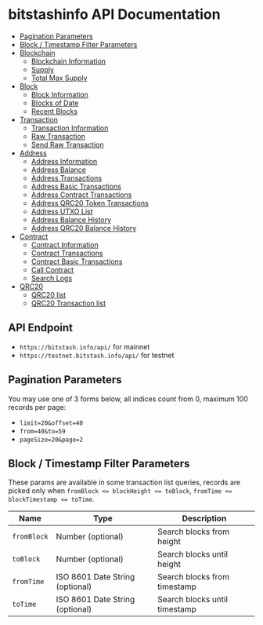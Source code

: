 # bitstashinfo API Documentation

* [Pagination Parameters](#pagination-parameters)
* [Block / Timestamp Filter Parameters](#block--timestamp-filter-parameters)
* [Blockchain](https://github.com/bitstashproject/bitstashinfo-api/blob/master/doc/blockchain.md)
  * [Blockchain Information](https://github.com/bitstashproject/bitstashinfo-api/blob/master/doc/blockchain.md#Blockchain-Information)
  * [Supply](https://github.com/bitstashproject/bitstashinfo-api/blob/master/doc/blockchain.md#Supply)
  * [Total Max Supply](https://github.com/bitstashproject/bitstashinfo-api/blob/master/doc/blockchain.md#Total-Max-Supply)
* [Block](https://github.com/bitstashproject/bitstashinfo-api/blob/master/doc/block.md)
  * [Block Information](https://github.com/bitstashproject/bitstashinfo-api/blob/master/doc/block.md#Block-Information)
  * [Blocks of Date](https://github.com/bitstashproject/bitstashinfo-api/blob/master/doc/block.md#Blocks-of-Date)
  * [Recent Blocks](https://github.com/bitstashproject/bitstashinfo-api/blob/master/doc/block.md#Recent-Blocks)
* [Transaction](https://github.com/bitstashproject/bitstashinfo-api/blob/master/doc/transaction.md)
  * [Transaction Information](https://github.com/bitstashproject/bitstashinfo-api/blob/master/doc/transaction.md#Transaction-Information)
  * [Raw Transaction](https://github.com/bitstashproject/bitstashinfo-api/blob/master/doc/transaction.md#Raw-Transaction)
  * [Send Raw Transaction](https://github.com/bitstashproject/bitstashinfo-api/blob/master/doc/transaction.md#Send-Raw-Transaction)
* [Address](https://github.com/bitstashproject/bitstashinfo-api/blob/master/doc/address.md)
  * [Address Information](https://github.com/bitstashproject/bitstashinfo-api/blob/master/doc/address.md#Address-Information)
  * [Address Balance](https://github.com/bitstashproject/bitstashinfo-api/blob/master/doc/address.md#Address-Balance)
  * [Address Transactions](https://github.com/bitstashproject/bitstashinfo-api/blob/master/doc/address.md#Address-Transactions)
  * [Address Basic Transactions](https://github.com/bitstashproject/bitstashinfo-api/blob/master/doc/address.md#Address-Basic-Transactions)
  * [Address Contract Transactions](https://github.com/bitstashproject/bitstashinfo-api/blob/master/doc/address.md#Address-Contract-Transactions)
  * [Address QRC20 Token Transactions](https://github.com/bitstashproject/bitstashinfo-api/blob/master/doc/address.md#Address-QRC20-Token-Transactions)
  * [Address UTXO List](https://github.com/bitstashproject/bitstashinfo-api/blob/master/doc/address.md#Address-UTXO-List)
  * [Address Balance History](https://github.com/bitstashproject/bitstashinfo-api/blob/master/doc/address.md#Address-Balance-History)
  * [Address QRC20 Balance History](https://github.com/bitstashproject/bitstashinfo-api/blob/master/doc/address.md#Address-QRC20-Balance-History)
* [Contract](https://github.com/bitstashproject/bitstashinfo-api/blob/master/doc/contract.md)
  * [Contract Information](https://github.com/bitstashproject/bitstashinfo-api/blob/master/doc/contract.md#Contract-Information)
  * [Contract Transactions](https://github.com/bitstashproject/bitstashinfo-api/blob/master/doc/contract.md#Contract-Transactions)
  * [Contract Basic Transactions](https://github.com/bitstashproject/bitstashinfo-api/blob/master/doc/contract.md#Contract-Basic-Transactions)
  * [Call Contract](https://github.com/bitstashproject/bitstashinfo-api/blob/master/doc/contract.md#Call-Contract)
  * [Search Logs](https://github.com/bitstashproject/bitstashinfo-api/blob/master/doc/contract.md#Search-Logs)
* [QRC20](https://github.com/bitstashproject/bitstashinfo-api/blob/master/doc/contract.md)
  * [QRC20 list](https://github.com/bitstashproject/bitstashinfo-api/blob/master/doc/contract.md#QRC20-list)
  * [QRC20 Transaction list](https://github.com/bitstashproject/bitstashinfo-api/blob/master/doc/contract.md#QRC20-Transaction-list)


## API Endpoint
* `https://bitstash.info/api/` for mainnet
* `https://testnet.bitstash.info/api/` for testnet


## Pagination Parameters

You may use one of 3 forms below, all indices count from 0, maximum 100 records per page:
* `limit=20&offset=40`
* `from=40&to=59`
* `pageSize=20&page=2`


## Block / Timestamp Filter Parameters

These params are available in some transaction list queries,
records are picked only when `fromBlock <= blockHeight <= toBlock`, `fromTime <= blockTimestamp <= toTime`.

<table>
    <thead>
        <tr>
            <th>Name</th>
            <th>Type</th>
            <th>Description</th>
        </tr>
    </thead>
    <tbody>
        <tr>
            <td><code>fromBlock</code></td>
            <td>Number (optional)</td>
            <td>Search blocks from height</td>
        </tr>
        <tr>
            <td><code>toBlock</code></td>
            <td>Number (optional)</td>
            <td>Search blocks until height</td>
        </tr>
        <tr>
            <td><code>fromTime</code></td>
            <td>ISO 8601 Date String (optional)</td>
            <td>Search blocks from timestamp</td>
        </tr>
        <tr>
            <td><code>toTime</code></td>
            <td>ISO 8601 Date String (optional)</td>
            <td>Search blocks until timestamp</td>
        </tr>
    </tbody>
</table>
